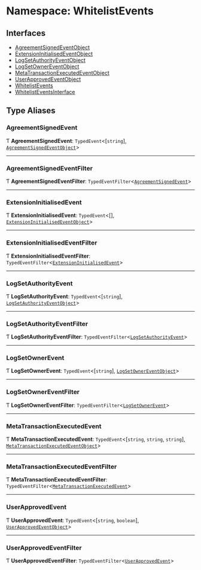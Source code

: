 # Namespace: WhitelistEvents

## Interfaces

- [AgreementSignedEventObject](../interfaces/WhitelistEvents.AgreementSignedEventObject.md)
- [ExtensionInitialisedEventObject](../interfaces/WhitelistEvents.ExtensionInitialisedEventObject.md)
- [LogSetAuthorityEventObject](../interfaces/WhitelistEvents.LogSetAuthorityEventObject.md)
- [LogSetOwnerEventObject](../interfaces/WhitelistEvents.LogSetOwnerEventObject.md)
- [MetaTransactionExecutedEventObject](../interfaces/WhitelistEvents.MetaTransactionExecutedEventObject.md)
- [UserApprovedEventObject](../interfaces/WhitelistEvents.UserApprovedEventObject.md)
- [WhitelistEvents](../interfaces/WhitelistEvents.WhitelistEvents.md)
- [WhitelistEventsInterface](../interfaces/WhitelistEvents.WhitelistEventsInterface.md)

## Type Aliases

### AgreementSignedEvent

Ƭ **AgreementSignedEvent**: `TypedEvent`<[`string`], [`AgreementSignedEventObject`](../interfaces/WhitelistEvents.AgreementSignedEventObject.md)\>

___

### AgreementSignedEventFilter

Ƭ **AgreementSignedEventFilter**: `TypedEventFilter`<[`AgreementSignedEvent`](WhitelistEvents.md#agreementsignedevent)\>

___

### ExtensionInitialisedEvent

Ƭ **ExtensionInitialisedEvent**: `TypedEvent`<[], [`ExtensionInitialisedEventObject`](../interfaces/WhitelistEvents.ExtensionInitialisedEventObject.md)\>

___

### ExtensionInitialisedEventFilter

Ƭ **ExtensionInitialisedEventFilter**: `TypedEventFilter`<[`ExtensionInitialisedEvent`](WhitelistEvents.md#extensioninitialisedevent)\>

___

### LogSetAuthorityEvent

Ƭ **LogSetAuthorityEvent**: `TypedEvent`<[`string`], [`LogSetAuthorityEventObject`](../interfaces/WhitelistEvents.LogSetAuthorityEventObject.md)\>

___

### LogSetAuthorityEventFilter

Ƭ **LogSetAuthorityEventFilter**: `TypedEventFilter`<[`LogSetAuthorityEvent`](WhitelistEvents.md#logsetauthorityevent)\>

___

### LogSetOwnerEvent

Ƭ **LogSetOwnerEvent**: `TypedEvent`<[`string`], [`LogSetOwnerEventObject`](../interfaces/WhitelistEvents.LogSetOwnerEventObject.md)\>

___

### LogSetOwnerEventFilter

Ƭ **LogSetOwnerEventFilter**: `TypedEventFilter`<[`LogSetOwnerEvent`](WhitelistEvents.md#logsetownerevent)\>

___

### MetaTransactionExecutedEvent

Ƭ **MetaTransactionExecutedEvent**: `TypedEvent`<[`string`, `string`, `string`], [`MetaTransactionExecutedEventObject`](../interfaces/WhitelistEvents.MetaTransactionExecutedEventObject.md)\>

___

### MetaTransactionExecutedEventFilter

Ƭ **MetaTransactionExecutedEventFilter**: `TypedEventFilter`<[`MetaTransactionExecutedEvent`](WhitelistEvents.md#metatransactionexecutedevent)\>

___

### UserApprovedEvent

Ƭ **UserApprovedEvent**: `TypedEvent`<[`string`, `boolean`], [`UserApprovedEventObject`](../interfaces/WhitelistEvents.UserApprovedEventObject.md)\>

___

### UserApprovedEventFilter

Ƭ **UserApprovedEventFilter**: `TypedEventFilter`<[`UserApprovedEvent`](WhitelistEvents.md#userapprovedevent)\>
